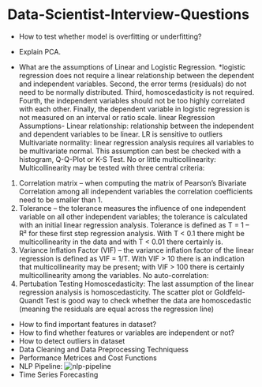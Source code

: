 # Data-Scientist-Interview-Questions

- How to test whether model is overfitting or underfitting?
- Explain PCA.

- What are the assumptions of Linear and Logistic Regression.
*logistic regression does not require a linear relationship between the dependent and independent variables.  Second, the error terms (residuals) do not need to be normally distributed.  Third, homoscedasticity is not required. Fourth, the independent variables should not be too highly correlated with each other.  Finally, the dependent variable in logistic regression is not measured on an interval or ratio scale.
linear Regression Assumptions- 
Linear relationship: relationship between the independent and dependent variables to be linear. LR is sensitive to outliers
Multivariate normality: linear regression analysis requires all variables to be multivariate normal.  This assumption can best be checked with a histogram, Q-Q-Plot or K-S Test.
No or little multicollinearity: Multicollinearity may be tested with three central criteria:
1) Correlation matrix – when computing the matrix of Pearson’s Bivariate Correlation among all independent variables the correlation coefficients need to be smaller than 1.
2) Tolerance – the tolerance measures the influence of one independent variable on all other independent variables; the tolerance is calculated with an initial linear regression analysis.  Tolerance is defined as T = 1 – R² for these first step regression analysis.  With T < 0.1 there might be multicollinearity in the data and with T < 0.01 there certainly is.
3) Variance Inflation Factor (VIF) – the variance inflation factor of the linear regression is defined as VIF = 1/T. With VIF > 10 there is an indication that multicollinearity may be present; with VIF > 100 there is certainly multicollinearity among the variables.
No auto-correlation:
4) Pertubation Testing
Homoscedasticity: The last assumption of the linear regression analysis is homoscedasticity.  The scatter plot or Goldfeld-Quandt Test is good way to check whether the data are homoscedastic (meaning the residuals are equal across the regression line)

- How to find important features in dataset?
- How to find whether features or variables are independent or not?
- How to detect outliers in dataset
- Data Cleaning and Data Preprocessing Techniquess
- Performance Metrices and Cost Functions
- NLP Pipeline: ![nlp-pipeline](https://user-images.githubusercontent.com/24571705/51478253-f0a05600-1db0-11e9-9e7f-151aca73c5e6.png)
- Time Series Forecasting
